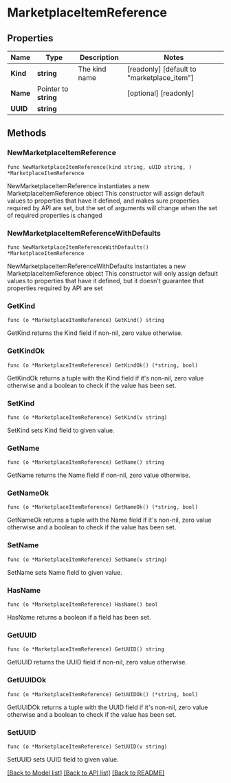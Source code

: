 # MarketplaceItemReference

## Properties

Name | Type | Description | Notes
------------ | ------------- | ------------- | -------------
**Kind** | **string** | The kind name | [readonly] [default to "marketplace_item"]
**Name** | Pointer to **string** |  | [optional] [readonly] 
**UUID** | **string** |  | 

## Methods

### NewMarketplaceItemReference

`func NewMarketplaceItemReference(kind string, uUID string, ) *MarketplaceItemReference`

NewMarketplaceItemReference instantiates a new MarketplaceItemReference object
This constructor will assign default values to properties that have it defined,
and makes sure properties required by API are set, but the set of arguments
will change when the set of required properties is changed

### NewMarketplaceItemReferenceWithDefaults

`func NewMarketplaceItemReferenceWithDefaults() *MarketplaceItemReference`

NewMarketplaceItemReferenceWithDefaults instantiates a new MarketplaceItemReference object
This constructor will only assign default values to properties that have it defined,
but it doesn't guarantee that properties required by API are set

### GetKind

`func (o *MarketplaceItemReference) GetKind() string`

GetKind returns the Kind field if non-nil, zero value otherwise.

### GetKindOk

`func (o *MarketplaceItemReference) GetKindOk() (*string, bool)`

GetKindOk returns a tuple with the Kind field if it's non-nil, zero value otherwise
and a boolean to check if the value has been set.

### SetKind

`func (o *MarketplaceItemReference) SetKind(v string)`

SetKind sets Kind field to given value.


### GetName

`func (o *MarketplaceItemReference) GetName() string`

GetName returns the Name field if non-nil, zero value otherwise.

### GetNameOk

`func (o *MarketplaceItemReference) GetNameOk() (*string, bool)`

GetNameOk returns a tuple with the Name field if it's non-nil, zero value otherwise
and a boolean to check if the value has been set.

### SetName

`func (o *MarketplaceItemReference) SetName(v string)`

SetName sets Name field to given value.

### HasName

`func (o *MarketplaceItemReference) HasName() bool`

HasName returns a boolean if a field has been set.

### GetUUID

`func (o *MarketplaceItemReference) GetUUID() string`

GetUUID returns the UUID field if non-nil, zero value otherwise.

### GetUUIDOk

`func (o *MarketplaceItemReference) GetUUIDOk() (*string, bool)`

GetUUIDOk returns a tuple with the UUID field if it's non-nil, zero value otherwise
and a boolean to check if the value has been set.

### SetUUID

`func (o *MarketplaceItemReference) SetUUID(v string)`

SetUUID sets UUID field to given value.



[[Back to Model list]](../README.md#documentation-for-models) [[Back to API list]](../README.md#documentation-for-api-endpoints) [[Back to README]](../README.md)


